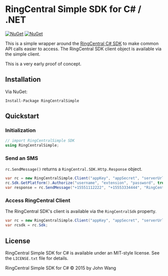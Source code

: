 # RingCentral Simple SDK for C&#35; / .NET

[![NuGet](https://img.shields.io/nuget/v/RingCentralSimple.svg)](https://www.nuget.org/packages/RingCentralSimple/)
[![NuGet](https://img.shields.io/nuget/dt/Microsoft.AspNet.Mvc.svg)](https://www.nuget.org/packages/RingCentralSimple/)

This is a simple wrapper around the [RingCentral C# SDK](https://github.com/ringcentral/ringcentral-csharp) to make common API calls easier to access. The RingCentral SDK client object is available via the simple client.

This is a very early proof of concept.

## Installation

Via NuGet:

```
Install-Package RingCentralSimple
```

## Quickstart

### Initialization

```csharp
// import RingCentralSimple SDK
using RingCentralSimple;
```

### Send an SMS

`rc.SendMessage()` returns a `RingCentral.SDK.Http.Response` object.

```csharp
var rc = new RingCentralSimple.Client("appKey", "appSecret", "serverUrl");
rc.Sdk.GetPlatform().Authorize("username", "extension", "password", true);
var response = rc.SendMessage("+15551112222", "+15553334444", "RingCentral SMS via C#");
```

### Access RingCentral Client

The RingCentral SDK's client is available via the `RingCentralSdk` property.

```csharp
var rc = new RingCentralSimple.Client("appKey", "appSecret", "serverUrl");
var rcsdk = rc.Sdk;
```

## License

RingCentral Simple SDK for C# is available under an MIT-style license. See the `LICENSE.txt` file for details.

RingCentral Simple SDK for C# &copy; 2015 by John Wang